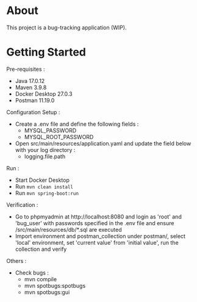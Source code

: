 # About

This project is a bug-tracking application (WIP).


# Getting Started


Pre-requisites :
* Java 17.0.12
* Maven 3.9.8
* Docker Desktop 27.0.3
* Postman 11.19.0


Configuration Setup :
* Create a .env file and define the following fields :
    * MYSQL_PASSWORD
    * MYSQL_ROOT_PASSWORD
* Open src/main/resources/application.yaml and update the field below with your log directory :
   * logging.file.path


Run :
* Start Docker Desktop
* Run `mvn clean install`
* Run `mvn spring-boot:run`


Verification :
* Go to phpmyadmin at http://localhost:8080 and login as 'root' and 'bug_user' with passwords specified in the .env file and ensure /src/main/resources/db/*.sql are executed
* Import environment and postman_collection under postman/, select 'local' environment, set 'current value' from 'initial value', run the collection and verify


Others :
* Check bugs :
   - mvn compile
   - mvn spotbugs:spotbugs
   - mvn spotbugs:gui

